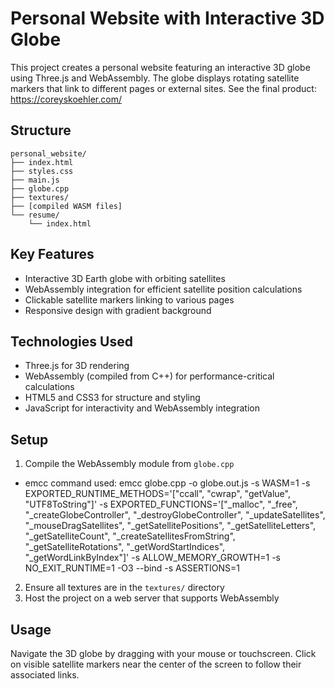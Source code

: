 # Personal Website with Interactive 3D Globe

This project creates a personal website featuring an interactive 3D globe using Three.js and WebAssembly. The globe displays rotating satellite markers that link to different pages or external sites.
See the final product: https://coreyskoehler.com/
## Structure

```
personal_website/
├── index.html
├── styles.css
├── main.js
├── globe.cpp
├── textures/
├── [compiled WASM files]
└── resume/
    └── index.html
```
## Key Features

- Interactive 3D Earth globe with orbiting satellites
- WebAssembly integration for efficient satellite position calculations
- Clickable satellite markers linking to various pages
- Responsive design with gradient background

## Technologies Used

- Three.js for 3D rendering
- WebAssembly (compiled from C++) for performance-critical calculations
- HTML5 and CSS3 for structure and styling
- JavaScript for interactivity and WebAssembly integration

## Setup

1. Compile the WebAssembly module from `globe.cpp`
- emcc command used: emcc globe.cpp -o globe.out.js -s WASM=1 -s EXPORTED_RUNTIME_METHODS='["ccall", "cwrap", "getValue", "UTF8ToString"]' -s EXPORTED_FUNCTIONS='["_malloc", "_free", "_createGlobeController", "_destroyGlobeController", "_updateSatellites", "_mouseDragSatellites", "_getSatellitePositions", "_getSatelliteLetters", "_getSatelliteCount", "_createSatellitesFromString", "_getSatelliteRotations", "_getWordStartIndices", "_getWordLinkByIndex"]' -s ALLOW_MEMORY_GROWTH=1 -s NO_EXIT_RUNTIME=1 -O3 --bind -s ASSERTIONS=1
2. Ensure all textures are in the `textures/` directory
3. Host the project on a web server that supports WebAssembly

## Usage

Navigate the 3D globe by dragging with your mouse or touchscreen. Click on visible satellite markers near the center of the screen to follow their associated links.
